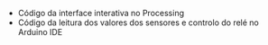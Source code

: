 - Código da interface interativa no Processing
 - Código da leitura dos valores dos sensores e controlo do relé no Arduino IDE
